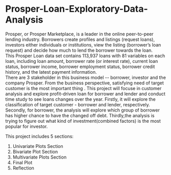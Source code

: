 # Prosper-Loan-Exploratory-Data-Analysis

Prosper, or Prosper Marketplace, is a leader in the online peer-to-peer 
lending industry. Borrowers create profiles and listings (request loans), 
investors either individuals or institutions, view the listing 
(borrower’s loan request) and decide how much to lend the borrower 
towards the loan.\
This Prosper Loan data set contains 113,937 loans with 81 variables on each 
loan, including loan amount, borrower rate (or interest rate), 
current loan status, borrower income, borrower employment status, 
borrower credit history, and the latest payment information.\
There are 3 stakeholder in this business model -- borrower, investor and 
the company Prosper. From the business perspective, satisfying need of target 
customer is the most important thing .
This project will focuse in customer 
analysis and explore profit-driven loan for borrower and lender and conduct 
time study to see loans changes over the year. Firstly, it will explore the
classification of target customer - borrower and lender, respectively. 
Secondly, for borrower, the analysis will explore which group of borrower has 
higher chance to have the changed off debt. 
Thirdly,the analysis is trying to figure out what kind of 
investment(combined factors) is the most popular for investor.



This project includes 5 sections:
1. Univariate Plots Section
2. Bivariate Plot Section
3. Multivariate Plots Section
4. Final Plot
5. Reflection

